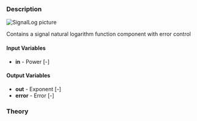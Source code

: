 ### Description
![SignalLog picture](SignalLog.svg)

Contains a signal natural logarithm function component with error control

#### Input Variables
* **in** - Power [-]

#### Output Variables
* **out** - Exponent [-]
* **error** - Error [-]

### Theory
<!---EQUATION out = \begin{cases}0, & in \le 0 \\ \ln(in), &in > 0\end{cases}--->
<!---EQUATION error = \begin{cases}1, & in \le 0 \\ 0, &in > 0\end{cases}--->

